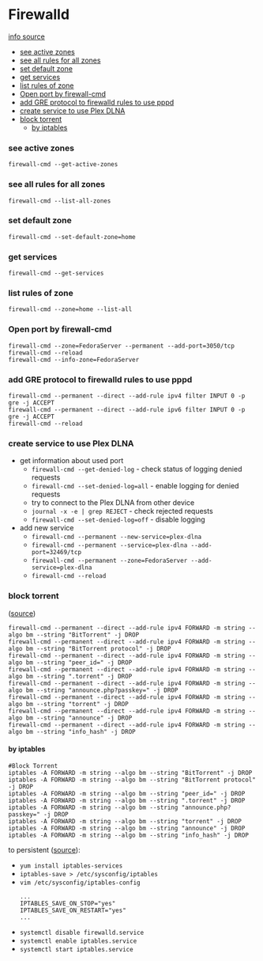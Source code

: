# Firewalld

[info source](https://www.digitalocean.com/community/tutorials/how-to-set-up-a-firewall-using-firewalld-on-centos-7)

<!-- MarkdownTOC autolink="true" lowercase="all" uri_encoding="false" -->

- [see active zones](#see-active-zones)
- [see all rules for all zones](#see-all-rules-for-all-zones)
- [set default zone](#set-default-zone)
- [get services](#get-services)
- [list rules of zone](#list-rules-of-zone)
- [Open port by firewall-cmd](#open-port-by-firewall-cmd)
- [add GRE protocol to firewalld rules to use pppd](#add-gre-protocol-to-firewalld-rules-to-use-pppd)
- [create service to use Plex DLNA](#create-service-to-use-plex-dlna)
- [block torrent](#block-torrent)
    - [by iptables](#by-iptables)

<!-- /MarkdownTOC -->

### see active zones

```
firewall-cmd --get-active-zones
```


### see all rules for all zones

```
firewall-cmd --list-all-zones
```


### set default zone

```
firewall-cmd --set-default-zone=home
```


### get services

```
firewall-cmd --get-services
```


### list rules of zone

```
firewall-cmd --zone=home --list-all
```


### Open port by firewall-cmd

```
firewall-cmd --zone=FedoraServer --permanent --add-port=3050/tcp
firewall-cmd --reload
firewall-cmd --info-zone=FedoraServer
```


### add GRE protocol to firewalld rules to use pppd

```
firewall-cmd --permanent --direct --add-rule ipv4 filter INPUT 0 -p gre -j ACCEPT
firewall-cmd --permanent --direct --add-rule ipv6 filter INPUT 0 -p gre -j ACCEPT
firewall-cmd --reload
```

### create service to use Plex DLNA

- get information about used port
    - `firewall-cmd --get-denied-log` - check status of logging denied requests
    - `firewall-cmd --set-denied-log=all` - enable logging for denied requests
    - try to connect to the Plex DLNA from other device
    - `journal -x -e | grep REJECT` - check rejected requests
    - `firewall-cmd --set-denied-log=off` - disable logging
- add new service
    - `firewall-cmd --permanent --new-service=plex-dlna`
    - `firewall-cmd --permanent --service=plex-dlna --add-port=32469/tcp`
    - `firewall-cmd --permanent --zone=FedoraServer --add-service=plex-dlna`
    - `firewall-cmd --reload`
    




### block torrent


([source](https://www.unixmen.com/how-to-block-bittorrent-traffic-on-your-linux-firewall/))


```
firewall-cmd --permanent --direct --add-rule ipv4 FORWARD -m string --algo bm --string "BitTorrent" -j DROP
firewall-cmd --permanent --direct --add-rule ipv4 FORWARD -m string --algo bm --string "BitTorrent protocol" -j DROP
firewall-cmd --permanent --direct --add-rule ipv4 FORWARD -m string --algo bm --string "peer_id=" -j DROP
firewall-cmd --permanent --direct --add-rule ipv4 FORWARD -m string --algo bm --string ".torrent" -j DROP
firewall-cmd --permanent --direct --add-rule ipv4 FORWARD -m string --algo bm --string "announce.php?passkey=" -j DROP
firewall-cmd --permanent --direct --add-rule ipv4 FORWARD -m string --algo bm --string "torrent" -j DROP
firewall-cmd --permanent --direct --add-rule ipv4 FORWARD -m string --algo bm --string "announce" -j DROP
firewall-cmd --permanent --direct --add-rule ipv4 FORWARD -m string --algo bm --string "info_hash" -j DROP
```

#### by iptables

```
#Block Torrent
iptables -A FORWARD -m string --algo bm --string "BitTorrent" -j DROP
iptables -A FORWARD -m string --algo bm --string "BitTorrent protocol" -j DROP
iptables -A FORWARD -m string --algo bm --string "peer_id=" -j DROP
iptables -A FORWARD -m string --algo bm --string ".torrent" -j DROP
iptables -A FORWARD -m string --algo bm --string "announce.php?passkey=" -j DROP
iptables -A FORWARD -m string --algo bm --string "torrent" -j DROP
iptables -A FORWARD -m string --algo bm --string "announce" -j DROP
iptables -A FORWARD -m string --algo bm --string "info_hash" -j DROP
```

to persistent ([source](https://www.linux.org.ru/forum/admin/12922254)):

- `yum install iptables-services`
- `iptables-save > /etc/sysconfig/iptables`
- `vim /etc/sysconfig/iptables-config`
    ```
    ...
    IPTABLES_SAVE_ON_STOP="yes"
    IPTABLES_SAVE_ON_RESTART="yes"
    ...
    ```
- `systemctl disable firewalld.service`
- `systemctl enable iptables.service`
- `systemctl start iptables.service`

